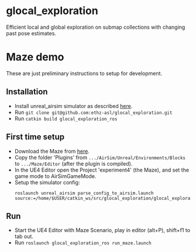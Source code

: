 # glocal_exploration
Efficient local and global exploration on submap collections with changing past pose estimates.
# Maze demo
These are just preliminary instructions to setup for development.

## Installation
* Install unreal_airsim simulator as described [here](https://github.com/ethz-asl/unreal_airsim#Instalation).
* Run `git clone git@github.com:ethz-asl/glocal_exploration.git`
* Run `catkin build glocal_exploration_ros`

## First time setup
* Download the Maze from [here](https://www.polybox.ethz.ch/index.php/s/6vhPDINcISbEogg?path=%2FWorlds).
* Copy the folder 'Plugins' from `.../AirSim/Unreal/Environments/Blocks` to  `.../Maze/Editor` (after the plugin is compiled).
* In the UE4 Editor open the Project 'experiment4' (the Maze), and set the game mode to AirSimGameMode.
* Setup the simulator config: 
  ```
  roslaunch unreal_airsim parse_config_to_airsim.launch source:=/home/$USER/catkin_ws/src/glocal_exploration/glocal_exploration_ros/config/maze_airsim.yaml
  ```
  
## Run
* Start the UE4 Editor with Maze Scenario, play in editor (alt+P), shift+f1 to tab out.
* Run `roslaunch glocal_exploration_ros run_maze.launch`